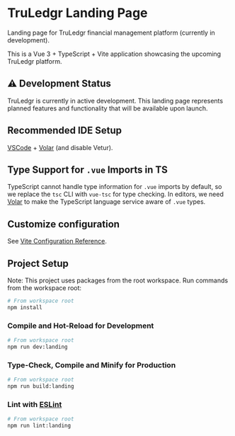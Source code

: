 # TruLedgr Landing Page

Landing page for TruLedgr financial management platform (currently in development).

This is a Vue 3 + TypeScript + Vite application showcasing the upcoming TruLedgr platform.

## ⚠️ Development Status

TruLedgr is currently in active development. This landing page represents planned features and functionality that will be available upon launch.

## Recommended IDE Setup

[VSCode](https://code.visualstudio.com/) + [Volar](https://marketplace.visualstudio.com/items?itemName=Vue.volar) (and disable Vetur).

## Type Support for `.vue` Imports in TS

TypeScript cannot handle type information for `.vue` imports by default, so we replace the `tsc` CLI with `vue-tsc` for type checking. In editors, we need [Volar](https://marketplace.visualstudio.com/items?itemName=Vue.volar) to make the TypeScript language service aware of `.vue` types.

## Customize configuration

See [Vite Configuration Reference](https://vite.dev/config/).

## Project Setup

Note: This project uses packages from the root workspace. Run commands from the workspace root:

```sh
# From workspace root
npm install
```

### Compile and Hot-Reload for Development

```sh
# From workspace root
npm run dev:landing
```

### Type-Check, Compile and Minify for Production

```sh
# From workspace root
npm run build:landing
```

### Lint with [ESLint](https://eslint.org/)

```sh
# From workspace root
npm run lint:landing
```
